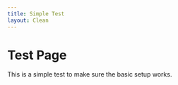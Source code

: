 ```yaml
---
title: Simple Test
layout: Clean
---
```


# Test Page

This is a simple test to make sure the basic setup works.

<ChatComparison
  title="Test Comparison"
  prompt="What is 2+2?"
  :responses="responses"
  publishedDate="Now"
/>

<script setup>
const responses = {
  'ChatGPT': '2 + 2 equals 4. This is basic arithmetic.',
  'Claude': 'The answer to 2 + 2 is 4.',
  'Gemini': '2 + 2 = 4'
}
</script>